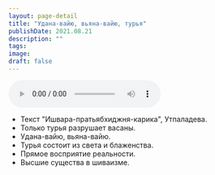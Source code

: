 ```yaml
---
layout: page-detail
title: "Удана-вайю, вьяна-вайю, турья"
publishDate: 2021.08.21
description: ""
tags:
image:
draft: false
---
```


<audio title="2021.08.21 - Удана-вайю, вьяна-вайю, турья.mp3" src="/upload/iblock/21e/21e6a42218ceddad9f3a7cc9d1bbe6ed.mp3" controls=""></audio>

* Текст "Ишвара-пратьябхиджня-карика", Утпаладева.
* Только турья разрушает васаны.
* Удана-вайю, вьяна-вайю.
* Турья состоит из света и блаженства.
* Прямое восприятие реальности.
* Высшие существа в шиваизме.

  
